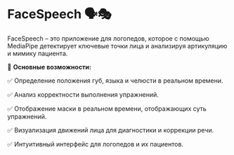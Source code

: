 # FaceSpeech 🗣️🎭

FaceSpeech – это приложение для логопедов, которое с помощью MediaPipe детектирует ключевые точки лица и анализируя артикуляцию и мимику пациента.

🔹 **Основные возможности:**

✅ Определение положения губ, языка и челюсти в реальном времени.

✅ Анализ корректности выполнения упражнений.

✅ Отображение маски в реальном времени, отображающих суть упражнений.

✅ Визуализация движений лица для диагностики и коррекции речи.

✅ Интуитивный интерфейс для логопедов и их пациентов.